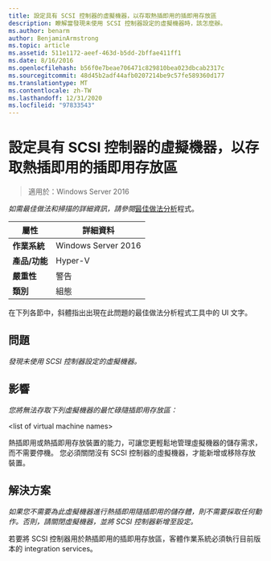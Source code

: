 ```yaml
---
title: 設定具有 SCSI 控制器的虛擬機器，以存取熱插即用的插即用存放區
description: 瞭解當發現未使用 SCSI 控制器設定的虛擬機器時，該怎麼辦。
ms.author: benarm
author: BenjaminArmstrong
ms.topic: article
ms.assetid: 511e1172-aeef-463d-b5dd-2bffae411ff1
ms.date: 8/16/2016
ms.openlocfilehash: b56f0e7beae706471c829810bea023dbcab2317c
ms.sourcegitcommit: 48d45b2adf44afb0207214be9c57fe589360d177
ms.translationtype: MT
ms.contentlocale: zh-TW
ms.lasthandoff: 12/31/2020
ms.locfileid: "97833543"
---
```

# <a name="configure-a-virtual-machine-with-a-scsi-controller-to-be-able-to-hot-plug-and-hot-unplug-storage"></a>設定具有 SCSI 控制器的虛擬機器，以存取熱插即用的插即用存放區

>適用於：Windows Server 2016



*如需最佳做法和掃描的詳細資訊，請參閱*[最佳做法分析](https://go.microsoft.com/fwlink/?LinkId=122786)程式。

|屬性|詳細資料|
|-|-|
|**作業系統**|Windows Server 2016|
|**產品/功能**|Hyper-V|
|**嚴重性**|警告|
|**類別**|組態|

在下列各節中，斜體指出出現在此問題的最佳做法分析程式工具中的 UI 文字。

## <a name="issue"></a>問題

*發現未使用 SCSI 控制器設定的虛擬機器。*

## <a name="impact"></a>影響

*您將無法存取下列虛擬機器的最忙碌隨插即用存放區：*

\<list of virtual machine names>

熱插即用或熱插即用存放裝置的能力，可讓您更輕鬆地管理虛擬機器的儲存需求，而不需要停機。 您必須關閉沒有 SCSI 控制器的虛擬機器，才能新增或移除存放裝置。

## <a name="resolution"></a>解決方案

*如果您不需要為此虛擬機器進行熱插即用隨插即用的儲存體，則不需要採取任何動作。否則，請關閉虛擬機器，並將 SCSI 控制器新增至設定。*

若要將 SCSI 控制器用於熱插即用的插即用存放區，客體作業系統必須執行目前版本的 integration services。



